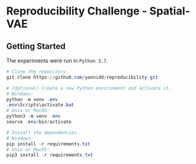 # Reproducibility Challenge - Spatial-VAE

## Getting Started

The experiments were run in `Python 3.7`.

```powershell
# Clone the repository.
git clone https://github.com/yannidd/reproducibility.git

# (Optional) Create a new Python environment and activate it.
# Windows:
python -m venv .env
.env\Scripts\activate.bat
# Unix or MacOS:
python3 -m venv .env
source .env/bin/activate

# Install the dependencies.
# Windows:
pip install -r requirements.txt
# Unix or MacOS:
pip3 install -r requirements.txt
```